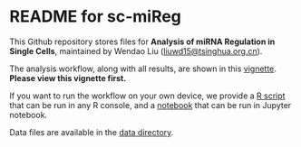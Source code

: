 # README for sc-miReg

This Github repository stores files for **Analysis of miRNA Regulation in Single Cells**, maintained by Wendao Liu (liuwd15@tsinghua.org.cn).

The analysis workflow, along with all results, are shown in this [vignette](https://nshomron.github.io/sc-miReg/index.html). **Please view this vignette first.**

If you want to run the workflow on your own device, we provide a [R script](https://github.com/nshomron/sc-miReg/blob/master/microRNA%20regulation%20in%20single%20cells.R) that can be run in any R console, and a [notebook](https://github.com/nshomron/sc-miReg/blob/master/microRNA%20regulation%20in%20single%20cells.ipynb) that can be run in Jupyter notebook.

Data files are available in the [data directory](https://github.com/nshomron/sc-miReg/tree/master/data). 